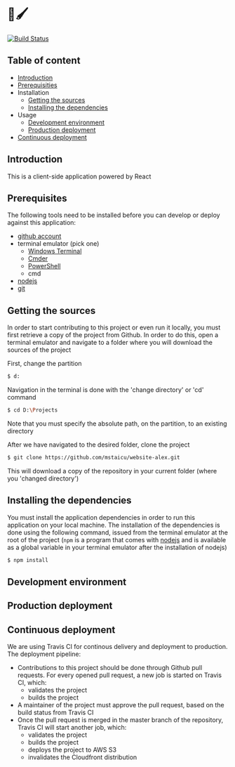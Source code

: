 🎨🖌
=
[![Build Status](https://travis-ci.org/mstaicu/website-alex.svg?branch=master)](https://travis-ci.org/mstaicu/website-alex)

## Table of content
- [Introduction](#introduction)
- [Prerequisities](#prerequisites)
- Installation
  - [Getting the sources](#getting-the-sources)
  - [Installing the dependencies](#installing-the-dependencies)
- Usage
    - [Development environment](#development-environment)
    - [Production deployment](#production-deployment)
- [Continuous deployment](#continuous-deployment)

## Introduction

This is a client-side application powered by React

## Prerequisites

The following tools need to be installed before you can develop or deploy against this application:

* [github account](https://github.com/join)
* terminal emulator (pick one)
  * [Windows Terminal](https://www.microsoft.com/en-gb/p/windows-terminal/9n0dx20hk701?rtc=1&activetab=pivot:overviewtab)
  * [Cmder](https://cmder.net/)
  * [PowerShell](https://docs.microsoft.com/en-us/powershell/scripting/install/installing-powershell-core-on-windows?view=powershell-7)
  * cmd
* [nodejs](https://nodejs.org/)
* [git](https://git-scm.com/download/win)

## Getting the sources

In order to start contributing to this project or even run it locally, you must first retrieve a copy of the project from Github. In order to do this, open a terminal emulator and navigate to a folder where you will download the sources of the project

First, change the partition

```bash
$ d:
```

Navigation in the terminal is done with the 'change directory' or 'cd' command

```bash
$ cd D:\Projects
```

Note that you must specify the absolute path, on the partition, to an existing directory

After we have navigated to the desired folder, clone the project

```bash
$ git clone https://github.com/mstaicu/website-alex.git
```

This will download a copy of the repository in your current folder (where you 'changed directory')

## Installing the dependencies

You must install the application dependencies in order to run this application on your local machine. The installation of the dependencies is done using the following command, issued from the terminal emulator at the root of the project (`npm` is a program that comes with [nodejs](https://nodejs.org/) and is available as a global variable in your terminal emulator after the installation of nodejs)

```bash
$ npm install
```

## Development environment

## Production deployment

## Continuous deployment

We are using Travis CI for continous delivery and deployment to production. The deployment pipeline:

* Contributions to this project should be done through Github pull requests. For every opened pull request, a new job is started on Travis CI, which:
  * validates the project
  * builds the project
* A maintainer of the project must approve the pull request, based on the build status from Travis CI
* Once the pull request is merged in the master branch of the repository, Travis CI will start another job, which:
  * validates the project
  * builds the project
  * deploys the project to AWS S3
  * invalidates the Cloudfront distribution